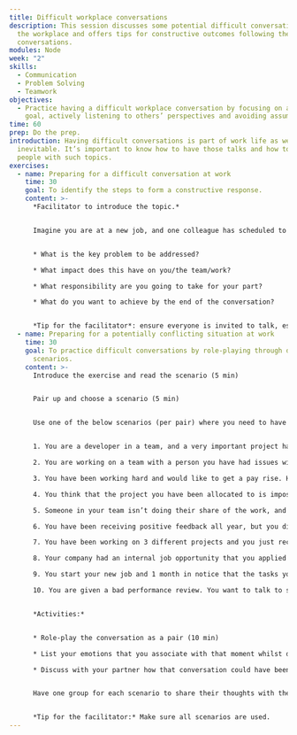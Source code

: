 ```yaml
---
title: Difficult workplace conversations
description: This session discusses some potential difficult conversations in
  the workplace and offers tips for constructive outcomes following these
  conversations.
modules: Node
week: "2"
skills:
  - Communication
  - Problem Solving
  - Teamwork
objectives:
  - Practice having a difficult workplace conversation by focusing on a common
    goal, actively listening to others’ perspectives and avoiding assumptions
time: 60
prep: Do the prep.
introduction: Having difficult conversations is part of work life as well and is
  inevitable. It’s important to know how to have those talks and how to approach
  people with such topics.
exercises:
  - name: Preparing for a difficult conversation at work
    time: 30
    goal: To identify the steps to form a constructive response.
    content: >-
      *Facilitator to introduce the topic.*


      Imagine you are at a new job, and one colleague has scheduled to collaborate/meet with you several times and then cancelled at the last minute. You need to meet with this person to take the next steps in the project you are both working on. Use the list below to prepare for your conversation with her. Discuss as a class what you would say to your colleague.


      * What is the key problem to be addressed?

      * What impact does this have on you/the team/work?

      * What responsibility are you going to take for your part?

      * What do you want to achieve by the end of the conversation?


      *Tip for the facilitator*: ensure everyone is invited to talk, especially the quiet ones. If possible, get 2-3 people to answer each question. Make sure to control the time spent on each question to limit it to 5 minutes each and ensure the whole discussion does not exceed 30 minutes.
  - name: Preparing for a potentially conflicting situation at work
    time: 30
    goal: To practice difficult conversations by role-playing through different
      scenarios.
    content: >-
      Introduce the exercise and read the scenario (5 min)


      Pair up and choose a scenario (5 min) 


      Use one of the below scenarios (per pair) where you need to have a difficult conversation. If you finish your first scenario and still have time, choose another one.


      1. You are a developer in a team, and a very important project has been presented; however, you have not been assigned to it. The person working on this project is a peer who you think isn’t as competent as you. You want to question that decision with your manager.

      2. You are working on a team with a person you have had issues with before. You think they are not doing their share of the work on purpose because they dislike you. You want to talk to this person about it.

      3. You have been working hard and would like to get a pay rise. Have this discussion with your manager.

      4. You think that the project you have been allocated to is impossible and it can't succeed and you are worried you are being set up to fail. You want to talk to your Product Manager or Product Owner about this.

      5. Someone in your team isn’t doing their share of the work, and you want to talk to them about it.

      6. You have been receiving positive feedback all year, but you didn’t get a promotion. However, your peer did. You want to talk to your manager about it.

      7. You have been working on 3 different projects and you just received an e-mail asking you to support a 4th one and lead a workshop next week. You want to talk to your manager about your workload.

      8. Your company had an internal job opportunity that you applied for. You weren’t the one chosen and never got feedback. So, you arranged a meeting with the interviewer to get feedback on your performance.

      9. You start your new job and 1 month in notice that the tasks you are given do not align with what was on your job description. You want to talk to your manager about it.

      10. You are given a bad performance review. You want to talk to someone in your team to get more information and specific feedback on improving your performance.


      *Activities:*


      * Role-play the conversation as a pair (10 min)

      * List your emotions that you associate with that moment whilst doing the activity

      * Discuss with your partner how that conversation could have been better if you could take the emotion out of it. 


      Have one group for each scenario to share their thoughts with the class. (10 min)


      *Tip for the facilitator:* Make sure all scenarios are used.
---
```

